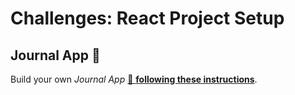 # Challenges: React Project Setup

## Journal App 📔

Build your own _Journal App_
[🔗 **following these instructions**](https://github.com/neuefische/web-exercises/tree/main/sessions/react-project-setup/journal-app).
